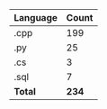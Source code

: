 | Language | Count |
|----------|-------|
| .cpp | 199 |
| .py | 25 |
| .cs | 3 |
| .sql | 7 |
| **Total** | **234** |
